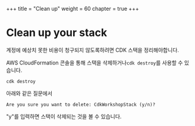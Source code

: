 +++
title = "Clean up"
weight = 60
chapter = true
+++

# Clean up your stack

계정에 예상치 못한 비용이 청구되지 않도록하려면 CDK 스택을 정리해야합니다.

AWS CloudFormation 콘솔을 통해 스택을 삭제하거나`cdk destroy`를 사용할 수 있습니다.

```
cdk destroy
```

아래와 같은 질문에서

```
Are you sure you want to delete: CdkWorkshopStack (y/n)?
```

"y"를 입력하면 스택이 삭제되는 것을 볼 수 있습니다.

